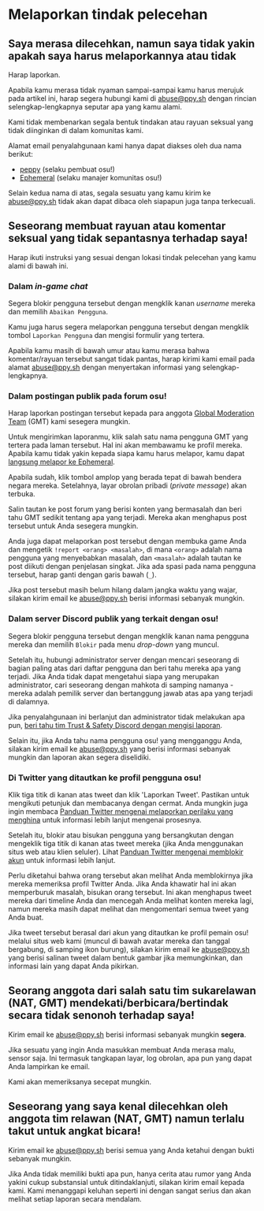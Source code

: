 # Melaporkan tindak pelecehan

## Saya merasa dilecehkan, namun saya tidak yakin apakah saya harus melaporkannya atau tidak

Harap laporkan.

Apabila kamu merasa tidak nyaman sampai-sampai kamu harus merujuk pada artikel ini, harap segera hubungi kami di [abuse@ppy.sh](mailto:abuse@ppy.sh) dengan rincian selengkap-lengkapnya seputar apa yang kamu alami.

Kami tidak membenarkan segala bentuk tindakan atau rayuan seksual yang tidak diinginkan di dalam komunitas kami.

Alamat email penyalahgunaan kami hanya dapat diakses oleh dua nama berikut:

- [peppy](https://osu.ppy.sh/users/2) (selaku pembuat osu!)
- [Ephemeral](https://osu.ppy.sh/users/102335) (selaku manajer komunitas osu!)

Selain kedua nama di atas, segala sesuatu yang kamu kirim ke [abuse@ppy.sh](mailto:abuse@ppy.sh) tidak akan dapat dibaca oleh siapapun juga tanpa terkecuali.

## Seseorang membuat rayuan atau komentar seksual yang tidak sepantasnya terhadap saya!

Harap ikuti instruksi yang sesuai dengan lokasi tindak pelecehan yang kamu alami di bawah ini.

### Dalam *in-game chat*

Segera blokir pengguna tersebut dengan mengklik kanan *username* mereka dan memilih `Abaikan Pengguna`.

Kamu juga harus segera melaporkan pengguna tersebut dengan mengklik tombol `Laporkan Pengguna` dan mengisi formulir yang tertera.

Apabila kamu masih di bawah umur atau kamu merasa bahwa komentar/rayuan tersebut sangat tidak pantas, harap kirimi kami email pada alamat [abuse@ppy.sh](mailto:abuse@ppy.sh) dengan menyertakan informasi yang selengkap-lengkapnya.

### Dalam postingan publik pada forum osu!

Harap laporkan postingan tersebut kepada para anggota [Global Moderation Team](/wiki/People/The_Team/Global_Moderation_Team) (GMT) kami sesegera mungkin.

Untuk mengirimkan laporanmu, klik salah satu nama pengguna GMT yang tertera pada laman tersebut. Hal ini akan membawamu ke profil mereka. Apabila kamu tidak yakin kepada siapa kamu harus melapor, kamu dapat [langsung melapor ke Ephemeral](https://osu.ppy.sh/users/102335).

Apabila sudah, klik tombol amplop yang berada tepat di bawah bendera negara mereka. Setelahnya, layar obrolan pribadi (*private message*) akan terbuka.

Salin tautan ke post forum yang berisi konten yang bermasalah dan beri tahu GMT sedikit tentang apa yang terjadi. Mereka akan menghapus post tersebut untuk Anda sesegera mungkin.

Anda juga dapat melaporkan post tersebut dengan membuka game Anda dan mengetik `!report <orang> <masalah>`, di mana `<orang>` adalah nama pengguna yang menyebabkan masalah, dan `<masalah>` adalah tautan ke post diikuti dengan penjelasan singkat. Jika ada spasi pada nama pengguna tersebut, harap ganti dengan garis bawah (`_`).

Jika post tersebut masih belum hilang dalam jangka waktu yang wajar, silakan kirim email ke [abuse@ppy.sh](mailto:abuse@ppy.sh) berisi informasi sebanyak mungkin.

### Dalam server Discord publik yang terkait dengan osu!

Segera blokir pengguna tersebut dengan mengklik kanan nama pengguna mereka dan memilih `Blokir` pada menu *drop-down* yang muncul.

Setelah itu, hubungi administrator server dengan mencari seseorang di bagian paling atas dari daftar pengguna dan beri tahu mereka apa yang terjadi. Jika Anda tidak dapat mengetahui siapa yang merupakan administrator, cari seseorang dengan mahkota di samping namanya - mereka adalah pemilik server dan bertanggung jawab atas apa yang terjadi di dalamnya.

Jika penyalahgunaan ini berlanjut dan administrator tidak melakukan apa pun, [beri tahu tim Trust & Safety Discord dengan mengisi laporan](https://dis.gd/request).

Selain itu, jika Anda tahu nama pengguna osu! yang mengganggu Anda, silakan kirim email ke [abuse@ppy.sh](mailto:abuse@ppy.sh) yang berisi informasi sebanyak mungkin dan laporan akan segera diselidiki.

### Di Twitter yang ditautkan ke profil pengguna osu!

Klik tiga titik di kanan atas tweet dan klik 'Laporkan Tweet'. Pastikan untuk mengikuti petunjuk dan membacanya dengan cermat. Anda mungkin juga ingin membaca [Panduan Twitter mengenai melaporkan perilaku yang menghina](https://help.twitter.com/id/safety-and-security/report-abusive-behavior) untuk informasi lebih lanjut mengenai prosesnya.

Setelah itu, blokir atau bisukan pengguna yang bersangkutan dengan mengeklik tiga titik di kanan atas tweet mereka (jika Anda menggunakan situs web atau klien seluler). Lihat [Panduan Twitter mengenai memblokir akun](https://help.twitter.com/id/using-twitter/blocking-and-unblocking-accounts) untuk informasi lebih lanjut.

Perlu diketahui bahwa orang tersebut akan melihat Anda memblokirnya jika mereka memeriksa profil Twitter Anda. Jika Anda khawatir hal ini akan memperburuk masalah, bisukan orang tersebut. Ini akan menghapus tweet mereka dari timeline Anda dan mencegah Anda melihat konten mereka lagi, namun mereka masih dapat melihat dan mengomentari semua tweet yang Anda buat.

Jika tweet tersebut berasal dari akun yang ditautkan ke profil pemain osu! melalui situs web kami (muncul di bawah avatar mereka dan tanggal bergabung, di samping ikon burung), silakan kirim email ke [abuse@ppy.sh](mailto:abuse@ppy.sh) yang berisi salinan tweet dalam bentuk gambar jika memungkinkan, dan informasi lain yang dapat Anda pikirkan.

## Seorang anggota dari salah satu tim sukarelawan (NAT, GMT) mendekati/berbicara/bertindak secara tidak senonoh terhadap saya!

Kirim email ke [abuse@ppy.sh](mailto:abuse@ppy.sh) berisi informasi sebanyak mungkin **segera**.

Jika sesuatu yang ingin Anda masukkan membuat Anda merasa malu, sensor saja. Ini termasuk tangkapan layar, log obrolan, apa pun yang dapat Anda lampirkan ke email.

Kami akan memeriksanya secepat mungkin.

## Seseorang yang saya kenal dilecehkan oleh anggota tim relawan (NAT, GMT) namun terlalu takut untuk angkat bicara!

Kirim email ke [abuse@ppy.sh](mailto:abuse@ppy.sh) berisi semua yang Anda ketahui dengan bukti sebanyak mungkin.

Jika Anda tidak memiliki bukti apa pun, hanya cerita atau rumor yang Anda yakini cukup substansial untuk ditindaklanjuti, silakan kirim email kepada kami. Kami menanggapi keluhan seperti ini dengan sangat serius dan akan melihat setiap laporan secara mendalam.
